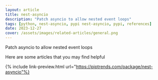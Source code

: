 ```yaml
---
layout: article
title: nest-asyncio
description: "Patch asyncio to allow nested event loops"
tags: [python, nest-asyncio, pypi nest-asyncio, pypi, references]
date: 2023-12-27
cover: /assets/images/related-articles/general.png
---
```


Patch asyncio to allow nested event loops

Here are some articles that you may find helpful

{% include link-preview.html url="https://piptrends.com/package/nest-asyncio"%}